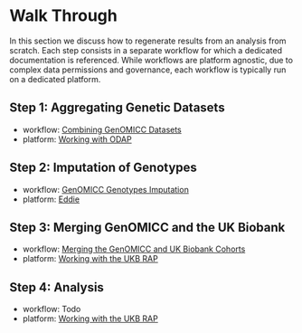 # Walk Through

In this section we discuss how to regenerate results from an analysis from scratch. Each step consists in a separate workflow for which a dedicated documentation is referenced. While workflows are platform agnostic, due to complex data permissions and governance, each workflow is typically run on a dedicated platform.

## Step 1: Aggregating Genetic Datasets

- workflow: [Combining GenOMICC Datasets](@ref)
- platform: [Working with ODAP](@ref)

## Step 2: Imputation of Genotypes

- workflow: [GenOMICC Genotypes Imputation](@ref)
- platform: [Eddie](https://information-services.ed.ac.uk/research-support/research-computing/ecdf/high-performance-computing)

## Step 3: Merging GenOMICC and the UK Biobank

- workflow: [Merging the GenOMICC and UK Biobank Cohorts](@ref)
- platform: [Working with the UKB RAP](@ref)

## Step 4: Analysis

- workflow: Todo
- platform: [Working with the UKB RAP](@ref)
